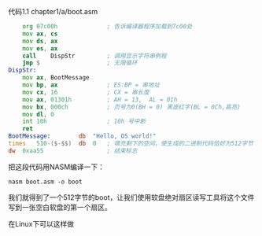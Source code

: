 
代码1.1 chapter1/a/boot.asm

```asm
	org	07c00h			    ; 告诉编译器程序加载到7c00处
	mov	ax, cs
	mov	ds, ax
	mov	es, ax
	call	DispStr			; 调用显示字符串例程
	jmp	$			        ; 无限循环
DispStr:
	mov	ax, BootMessage
	mov	bp, ax			    ; ES:BP = 串地址
	mov	cx, 16			    ; CX = 串长度
	mov	ax, 01301h		    ; AH = 13,  AL = 01h
	mov	bx, 000ch		    ; 页号为0(BH = 0) 黑底红字(BL = 0Ch,高亮)
	mov	dl, 0
	int	10h			        ; 10h 号中断
	ret
BootMessage:		db	"Hello, OS world!"
times 	510-($-$$)	db	0	; 填充剩下的空间，使生成的二进制代码恰好为512字节
dw 	0xaa55				    ; 结束标志
```

把这段代码用NASM编译一下：

```
nasm boot.asm -o boot
```

我们就得到了一个512字节的boot，让我们使用软盘绝对扇区读写工具将这个文件写到一张空白软盘的第一个扇区。

在Linux下可以这样做

